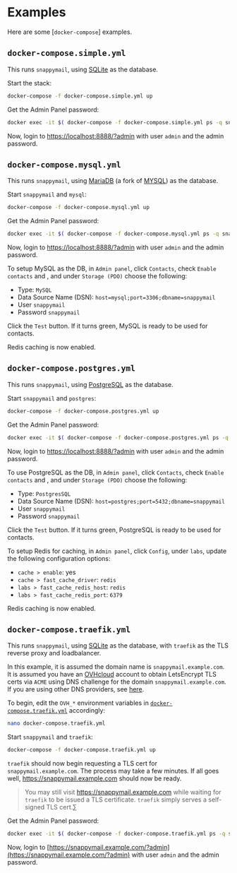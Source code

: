 # Examples

Here are some [`docker-compose`] examples.

## `docker-compose.simple.yml`

This runs `snappymail`, using [SQLite](https://www.sqlite.org/index.html) as the database.

Start the stack:

```sh
docker-compose -f docker-compose.simple.yml up
```

Get the Admin Panel password:

```sh
docker exec -it $( docker-compose -f docker-compose.simple.yml ps -q snappymail ) cat /snappymail/data/_data_/_default_/admin_password.txt
```

Now, login to [https://localhost:8888/?admin](https://localhost:8888/?admin) with user `admin` and the admin password.

## `docker-compose.mysql.yml`

This runs `snappymail`, using [MariaDB](https://mariadb.org/) (a fork of [MYSQL](https://www.mysql.com/)) as the database.

Start `snappymail` and `mysql`:

```sh
docker-compose -f docker-compose.mysql.yml up
```

Get the Admin Panel password:

```sh
docker exec -it $( docker-compose -f docker-compose.mysql.yml ps -q snappymail ) cat /snappymail/data/_data_/_default_/admin_password.txt
```

Now, login to [https://localhost:8888/?admin](https://localhost:8888/?admin) with user `admin` and the admin password.

To setup MySQL as the DB, in `Admin panel`, click `Contacts`, check `Enable contacts` and , and under `Storage (PDO)` choose the following:

- Type: `MySQL`
- Data Source Name (DSN): `host=mysql;port=3306;dbname=snappymail`
- User `snappymail`
- Password `snappymail`

Click the `Test` button. If it turns green, MySQL is ready to be used for contacts.

Redis caching is now enabled.

## `docker-compose.postgres.yml`

This runs `snappymail`, using [PostgreSQL](https://hub.docker.com/_/postgres) as the database.

Start `snappymail` and `postgres`:

```sh
docker-compose -f docker-compose.postgres.yml up
```

Get the Admin Panel password:

```sh
docker exec -it $( docker-compose -f docker-compose.postgres.yml ps -q snappymail ) cat /snappymail/data/_data_/_default_/admin_password.txt
```

Now, login to [https://localhost:8888/?admin](https://localhost:8888/?admin) with user `admin` and the admin password.

To use PostgreSQL as the DB, in `Admin panel`, click `Contacts`, check `Enable contacts` and , and under `Storage (PDO)` choose the following:

- Type: `PostgresSQL`
- Data Source Name (DSN): `host=postgres;port=5432;dbname=snappymail`
- User `snappymail`
- Password `snappymail`

Click the `Test` button. If it turns green, PostgreSQL is ready to be used for contacts.

To setup Redis for caching, in `Admin panel`, click `Config`, under `labs`, update the following configuration options:

- `cache > enable`: yes
- `cache > fast_cache_driver`: `redis`
- `labs > fast_cache_redis_host`: `redis`
- `labs > fast_cache_redis_port`: `6379`

Redis caching is now enabled.

## `docker-compose.traefik.yml`

This runs `snappymail`, using [SQLite](https://www.sqlite.org/index.html) as the database, with `traefik` as the TLS reverse proxy and loadbalancer.

In this example, it is assumed the domain name is `snappymail.example.com`. It is assumed you have an [OVHcloud](https://www.ovh.com/auth/) account to obtain LetsEncrypt TLS certs via `ACME` using DNS challenge for the domain `snappymail.example.com`. If you are using other DNS providers, see [here](https://doc.traefik.io/traefik/https/acme/#providers).

To begin, edit the `OVH_*` environment variables in [`docker-compose.traefik.yml`](docker-compose.traefik.yml) accordingly:

```sh
nano docker-compose.traefik.yml
```

Start `snappymail` and `traefik`:

```sh
docker-compose -f docker-compose.traefik.yml up
```

`traefik` should now begin requesting a TLS cert for `snappymail.example.com`. The process may take a few minutes. If all goes well, https://snappymail.example.com should now be ready.

> You may still visit https://snappymail.example.com while waiting for `traefik` to be issued a TLS certificate. `traefik` simply serves a self-signed TLS cert.∑

Get the Admin Panel password:

```sh
docker exec -it $( docker-compose -f docker-compose.traefik.yml ps -q snappymail ) cat /snappymail/data/_data_/_default_/admin_password.txt
```

Now, login to [https://snappymail.example.com/?admin](https://snappymail.example.com/?admin) with user `admin` and the admin password.
